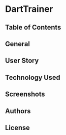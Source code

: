 # DartTrainer

## Table of Contents

## General

## User Story

## Technology Used

## Screenshots

## Authors 

## License 